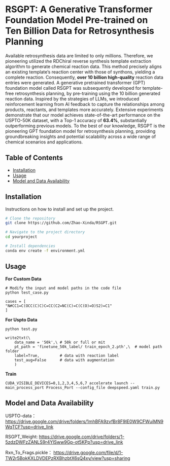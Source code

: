 # RSGPT: A Generative Transformer Foundation Model Pre-trained on Ten Billion Data for Retrosynthesis Planning


Available retrosynthesis data are limited to only millions. Therefore, we pioneering utilized the RDChiral reverse synthesis template extraction algorithm to generate chemical reaction data. This method precisely aligns an existing template’s reaction center with those of synthons, yielding a complete reaction. Consequently, **over 10 billion high-quality** reaction data entries were generated. A generative pretrained transformer (GPT) foundation model called RSGPT was subsequently developed for template-free retrosynthesis planning, by pre-training using the 10 billion generated reaction data. Inspired by the strategies of LLMs, we introduced reinforcement learning from AI feedback to capture the relationships among products, reactants, and templates more accurately. Extensive experiments demonstrate that our model achieves state-of-the-art performance on the USPTO-50K dataset, with a Top-1 accuracy of **63.4%**, substantially outperforming previous models. To the best of our knowledge, RSGPT is the pioneering GPT foundation model for retrosynthesis planning, providing groundbreaking insights and potential scalability across a wide range of chemical scenarios and applications.
## Table of Contents

- [Installation](#installation)
- [Usage](#usage)
- [Model and Data Availability](#model-and-data-availability)
## Installation

Instructions on how to install and set up the project.

```bash
# Clone the repository
git clone https://github.com/Zhao-Xinda/RSGPT.git

# Navigate to the project directory
cd yourproject

# Install dependencies
conda env create -f environment.yml
```

## Usage

**For Custom Data**
```
# Modify the input and model paths in the code file
python test_case.py

cases = [
"N#CC1=C(OCC(C)C)C=CC(C2=NC(C)=C(C(O)=O)S2)=C1"
]
```

**For Uspto Data**
```
python test.py

write2txt(\
    data_name = '50k',\ # 50k or full or mit
    pt_path = 'finetune_50k_label/ train_epoch_2.pth',\  # model path folder
    label=True,         # data with reaction label
    test_aug=False      # data with augmentation
    )
```

**Train**
```
CUDA_VISIBLE_DEVICES=0,1,2,3,4,5,6,7 accelerate launch --main_process_port Process_Port --config_file deepspeed.yaml train.py
```

## Model and Data Availability
USPTO-data：
https://drive.google.com/drive/folders/1mhBFA9zvfBr8F9IE0W9CFWuiMN9WqTCF?usp=drive_link

RSGPT_Weight:
https://drive.google.com/drive/folders/1-5zdzDWFzZANLS9r4YlSww9Gp-ot5KPp?usp=drive_link

Rxn_To_Frags.pickle：
https://drive.google.com/file/d/1-TW2r5BokKXLDVDEPzRXBhzbtX6sQ4xy/view?usp=sharing
